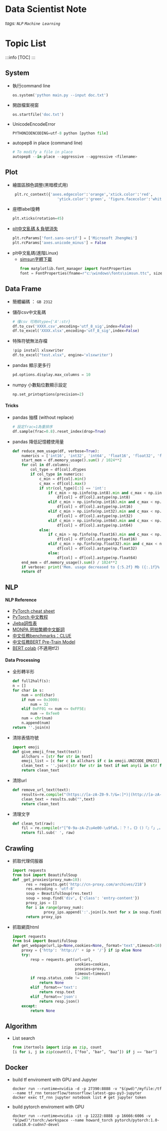 Data Scientist Note
===

###### tags: `NLP` `Machine Learning`
# Topic List
:::info
[TOC]
:::

## System
- 執行command line
    ```python
    os.system('python main.py --input doc.txt')
    ```
- 開啟檔案視窗
    ```python
    os.startfile('doc.txt')
    ```
- UnicodeEncodeError
    ```python
    PYTHONIOENCODING=utf-8 python [python file]
    ```
- autopep8 in place (command line)
    ```python
    # To modify a file in place
    autopep8 --in-place --aggressive --aggressive <filename>

    ```

## Plot
- 繪圖區顏色調整(黑暗模式用)
    ```python
     plt.rc_context({'axes.edgecolor':'orange','xtick.color':'red', 
                        'ytick.color':'green', 'figure.facecolor':'white'})
    ```
- 座標label旋轉
  ```python
  plt.xticks(rotation=45)
  ```
- [plt中文亂碼 & 負號消失](https://codertw.com/%E7%A8%8B%E5%BC%8F%E8%AA%9E%E8%A8%80/359974/)
    ```python
    plt.rcParams['font.sans-serif'] = ['Microsoft JhengHei']
    plt.rcParams['axes.unicode_minus'] = False
    ```
- plt中文亂碼(進階Linux)
    - [simsun字體下載](http://www.font5.com.cn/zitixiazai/1/150.html)
        ```python
        from matplotlib.font_manager import FontProperties      
      font = FontProperties(fname=r"c:\windows\fonts\simsun.ttc", size=14)
      ```
      
## Data Frame
* 簡體編碼 ： `GB 2312`
- 儲存csv中文亂碼
    ```python
    # 僅csv 可用dtype={'A':str}
    df.to_csv('XXXX.csv',encoding='utf_8_sig',index=False)
    df.to_excel('XXXX.xlsx',encoding='utf_8_sig',index=False)
    ```
- 特殊符號無法存檔
    ```python
    !pip install xlsxwriter
    df.to_excel("test.xlsx", engine='xlsxwriter')
    ```
- pandas 顯示更多行
    ```python
    pd.options.display.max_columns = 10
    ```
- numpy  小數點位數顯示設定
    ```python
    np.set_printoptions(precision=2)
    ```
#### Tricks
- pandas 抽樣 (without replace)
    ```python
    # 設定frac=1為重排序
    df.sample(frac=0.8).reset_index(drop=True) 
    ```  
- pandas 降低記憶體使用量
    ```python
    def reduce_mem_usage(df, verbose=True):
        numerics = ['int16', 'int32', 'int64', 'float16', 'float32', 'float64']
        start_mem = df.memory_usage().sum() / 1024**2    
        for col in df.columns:
            col_type = df[col].dtypes
            if col_type in numerics:
                c_min = df[col].min()
                c_max = df[col].max()
                if str(col_type)[:3] == 'int':
                    if c_min > np.iinfo(np.int8).min and c_max < np.iinfo(np.int8).max:
                        df[col] = df[col].astype(np.int8)
                    elif c_min > np.iinfo(np.int16).min and c_max < np.iinfo(np.int16).max:
                        df[col] = df[col].astype(np.int16)
                    elif c_min > np.iinfo(np.int32).min and c_max < np.iinfo(np.int32).max:
                        df[col] = df[col].astype(np.int32)
                    elif c_min > np.iinfo(np.int64).min and c_max < np.iinfo(np.int64).max:
                        df[col] = df[col].astype(np.int64)  
                else:
                    if c_min > np.finfo(np.float16).min and c_max < np.finfo(np.float16).max:
                        df[col] = df[col].astype(np.float16)
                    elif c_min > np.finfo(np.float32).min and c_max < np.finfo(np.float32).max:
                        df[col] = df[col].astype(np.float32)
                    else:
                        df[col] = df[col].astype(np.float64)    
        end_mem = df.memory_usage().sum() / 1024**2
        if verbose: print('Mem. usage decreased to {:5.2f} Mb ({:.1f}% reduction)'.format(end_mem, 100 * (start_mem - end_mem) / start_mem))
        return df
    ```  



## NLP
#### NLP Reference
* [PyTorch cheat sheet](https://hackmd.io/@rh0jTfFDTO6SteMDq91tgg/HkDRHKLrU)
* [PyTorch 中文教程](https://pytorch.apachecn.org/docs/1.2/)
* [Jieba詞性表](http://blog.pulipuli.info/2017/11/fasttag-identify-part-of-speech-in.html)
* [MONPA 罔拍繁體中文斷詞](https://github.com/monpa-team/monpa)
* [中文任務benchmarks：CLUE](https://www.cluebenchmarks.com/rank.html)
* [中文任務BERT Pre-Train Model](https://github.com/ymcui/Chinese-BERT-wwm)
* [BERT colab](https://colab.research.google.com/github/google-research/bert/blob/master/predicting_movie_reviews_with_bert_on_tf_hub.ipynb
) (不適用tf2)



#### Data Processing
- 全形轉半形
    ```python
    def full2half(s):
    n = []
    for char in s:
        num = ord(char)
        if num == 0x3000:
            num = 32
        elif 0xFF01 <= num <= 0xFF5E:
            num -= 0xfee0
        num = chr(num)
        n.append(num)
    return ''.join(n)
    ```
- 清除表情符號
    ```python
    import emoji
    def give_emoji_free_text(text):
        allchars = [str for str in text]
        emoji_list = [c for c in allchars if c in emoji.UNICODE_EMOJI]
        clean_text = ''.join([str for str in text if not any(i in str for i in emoji_list)])
        return clean_text
    ```
- 清除url
    ```python
    def remove_url_text(text):
        results=re.compile("(https://[a-zA-Z0-9.?/&=:]*)|(http://[a-zA-Z0-9.?/&=:]*)",re.S)
        clean_text = results.sub("",text)
        return clean_text
    ```
- 清理文字
    ```python
    def clean_txt(raw):
        fil = re.compile(r"[^0-9a-zA-Z\u4e00-\u9fa5，：？！。《》()『』「」,。【】▶%＞＜#；+-—“”:?!、<>]+", re.UNICODE)
        return fil.sub(' ', raw)
    ```
## Crawling
- 抓取代理伺服器
    ```python
    import requests
    from bs4 import BeautifulSoup
    def _get_proxies(proxy_num=10):
          res = requests.get('http://cn-proxy.com/archives/218')
          res.encoding = 'utf-8'
          soup = BeautifulSoup(res.text)
          soup = soup.find('div', {'class': 'entry-content'})
          proxy_ips = []
          for i in range(proxy_num):
                  proxy_ips.append(':'.join([x.text for x in soup.find('tbody').find_all('tr')[i].find_all('td')[:2]]))
          return proxy_ips
    ```
- 抓取網頁html
    ```python
    import requests
    from bs4 import BeautifulSoup
    def get_webpage(url,ip=None,cookies=None,_format='text',timeout=10):
        proxy = {'http': 'http://' + ip + '/'} if ip else None
        try:
            resp = requests.get(url=url,
                                cookies=cookies,
                                proxies=proxy,
                                timeout=timeout)
            if resp.status_code != 200:
                return None
            elif _format=='text':
                return resp.text
            elif _format=='json':
                return resp.json()        
        except:
            return None  
    ```
## Algorithm
- List search
    ```python
    from itertools import izip as zip, count
    [i for i, j in zip(count(), [‘foo’, ‘bar’, ‘baz’]) if j == ‘bar’]
    ```

## Docker
- build tf enviroment with GPU and Jupyter
    ```docker
    docker run --runtime=nvidia -d -p 27390:8888 -v "$(pwd)"/myfile:/tf --name tf_rnn tensorflow/tensorflow:latest-gpu-py3-jupyter 
    docker exec tf_rnn jupyter notebook list # get jupyter token
    ```
- build pytorch enviroment with GPU
    ```docker
    docker run --runtime=nvidia -it -p 12222:8888 -p 16666:6006 -v "$(pwd)"/torch:/workspace --name howard_torch pytorch/pytorch:1.0-cuda10.0-cudnn7-devel 
    ```
